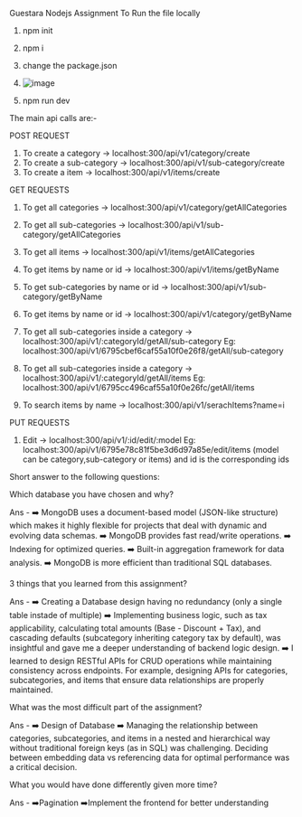 Guestara Nodejs Assignment
To Run the file locally 
  1) npm init
  2) npm i
  3) change the package.json
  4) ![image](https://github.com/user-attachments/assets/d66a0be2-8088-4dc5-8680-6f7c8a2cd44a)

  5) npm run dev

The main api calls are:-

  POST REQUEST
  1) To create a category -> localhost:300/api/v1/category/create
  2) To create a sub-category -> localhost:300/api/v1/sub-category/create
  3) To create a item -> localhost:300/api/v1/items/create

  GET REQUESTS
  1) To get all categories -> localhost:300/api/v1/category/getAllCategories
  2) To get all sub-categories -> localhost:300/api/v1/sub-category/getAllCategories
  3) To get all items -> localhost:300/api/v1/items/getAllCategories

  4) To get items by name or id -> localhost:300/api/v1/items/getByName
  5) To get sub-categories by name or id -> localhost:300/api/v1/sub-category/getByName
  6) To get items by name or id -> localhost:300/api/v1/category/getByName

  7) To get all sub-categories inside a category -> localhost:300/api/v1/:categoryId/getAll/sub-category
     Eg: localhost:300/api/v1/6795cbef6caf55a10f0e26f8/getAll/sub-category
  8) To get all sub-categories inside a category -> localhost:300/api/v1/:categoryId/getAll/items
     Eg: localhost:300/api/v1/6795cc496caf55a10f0e26fc/getAll/items

  9) To search items by name -> localhost:300/api/v1/serachItems?name=i

  PUT REQUESTS
  1) Edit -> localhost:300/api/v1/:id/edit/:model
      Eg: localhost:300/api/v1/6795e78c81f5be3d6d97a85e/edit/items (model can be category,sub-category or items) and id is the corresponding ids

Short answer to the following questions:

Which database you have chosen and why?

Ans - ➡️ MongoDB uses a document-based model (JSON-like structure) which makes it highly flexible for projects that deal with dynamic and evolving data schemas.
      ➡️ MongoDB provides fast read/write operations. 
      ➡️ Indexing for optimized queries.
      ➡️ Built-in aggregation framework for data analysis.
      ➡️ MongoDB is more efficient than traditional SQL databases.
      
3 things that you learned from this assignment?

Ans - ➡️ Creating a Database design having no redundancy (only a single table instade of multiple)
      ➡️ Implementing business logic, such as tax applicability, calculating total amounts (Base - Discount + Tax), and cascading defaults (subcategory inheriting category tax by default), was insightful and gave me a deeper understanding of backend logic design.
      ➡️ I learned to design RESTful APIs for CRUD operations while maintaining consistency across endpoints. For example, designing APIs for categories, subcategories, and items that ensure data relationships are properly maintained.
      
What was the most difficult part of the assignment?

Ans - ➡️ Design of Database
      ➡️ Managing the relationship between categories, subcategories, and items in a nested and hierarchical way without traditional foreign keys (as in SQL) was challenging. Deciding between embedding data vs referencing data for optimal performance was a critical decision.
      
What you would have done differently given more time?

Ans - ➡️Pagination 
      ➡️Implement the frontend for better understanding
  
